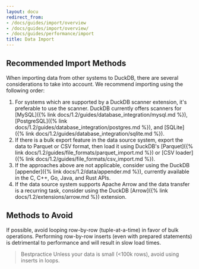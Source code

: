 ```yaml
---
layout: docu
redirect_from:
- /docs/guides/import/overview
- /docs/guides/import/overview/
- /docs/guides/performance/import
title: Data Import
---
```


## Recommended Import Methods

When importing data from other systems to DuckDB, there are several considerations to take into account.
We recommend importing using the following order:

1. For systems which are supported by a DuckDB scanner extension, it's preferable to use the scanner. DuckDB currently offers scanners for [MySQL]({% link docs/1.2/guides/database_integration/mysql.md %}), [PostgreSQL]({% link docs/1.2/guides/database_integration/postgres.md %}), and [SQLite]({% link docs/1.2/guides/database_integration/sqlite.md %}).
2. If there is a bulk export feature in the data source system, export the data to Parquet or CSV format, then load it using DuckDB's [Parquet]({% link docs/1.2/guides/file_formats/parquet_import.md %}) or [CSV loader]({% link docs/1.2/guides/file_formats/csv_import.md %}).
3. If the approaches above are not applicable, consider using the DuckDB [appender]({% link docs/1.2/data/appender.md %}), currently available in the C, C++, Go, Java, and Rust APIs.
4. If the data source system supports Apache Arrow and the data transfer is a recurring task, consider using the DuckDB [Arrow]({% link docs/1.2/extensions/arrow.md %}) extension.

## Methods to Avoid

If possible, avoid looping row-by-row (tuple-at-a-time) in favor of bulk operations.
Performing row-by-row inserts (even with prepared statements) is detrimental to performance and will result in slow load times.

> Bestpractice Unless your data is small (<100k rows), avoid using inserts in loops.
